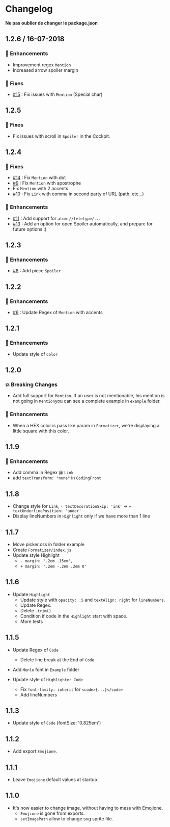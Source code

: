 # Changelog

**Ne pas oublier de changer le package.json**

## 1.2.6 / 16-07-2018

### :tada: Enhancements

* Improvement regex `Mention`
* Increased arrow spoiler margin

### :bug: Fixes

* [#15](https://github.com/O-clock-Dev/formatizer/issues/15) : Fix issues with `Mention` (Special char)

## 1.2.5

### :bug: Fixes

* Fix issues with scroll in `Spoiler` in the Cockpit.

## 1.2.4

### :bug: Fixes

* [#14](https://github.com/O-clock-Dev/formatizer/issues/14) : Fix `Mention` with dot
* [#9](https://github.com/O-clock-Dev/formatizer/issues/9) : Fix `Mention` with apostrophe
* Fix `Mention` with 2 accents
* [#10](https://github.com/O-clock-Dev/formatizer/issues/10) : Fix `Link` with comma in second party of URL (path, etc...)

### :tada: Enhancements

* [#11](https://github.com/O-clock-Dev/formatizer/issues/11) : Add support for `atom://teletype/...`
* [#13](https://github.com/O-clock-Dev/formatizer/issues/13) : Add an option for open Spoiler automatically, and prepare for future options :)

## 1.2.3

### :tada: Enhancements

* [#8](https://github.com/O-clock-Dev/formatizer/issues/8) : Add piece `Spoiler`

## 1.2.2

### :tada: Enhancements

* [#6](https://github.com/O-clock-Dev/formatizer/issues/6) : Update Regex of `Mention` with accents

## 1.2.1

### :tada: Enhancements

* Update style of `Color`

## 1.2.0

### :boom: Breaking Changes

* Add full support for `Mention`. If an user is not mentionable, his mention is not going in `Mention`you can see a complete example in `example` folder.

### :tada: Enhancements

* When a HEX color is pass like param in `Formatizer`, we're displaying a little square with this color.

## 1.1.9

### :tada: Enhancements

* Add comma in Regex @ `Link`
* add `textTransform: "none"` in `CodingFront`

## 1.1.8

* Change style for `Link`, `- textDecorationSkip: 'ink'` => `+ textUnderlinePosition: 'under'`
* Display lineNumbers in `Highlight` only if we have more than 1 line

## 1.1.7

* Move picker.css in folder example
* Create `Formatizer/index.js`
* Update style Highlight
  * `- margin: '.2em .15em',`
  * `+ margin: '.2em -.2em .2em 0'`

## 1.1.6

* Update `Highlight`
  * Update style with `opacity: .5` and `textAlign: right` for `lineNumbers`.
  * Update Regex.
  * Delete `.trim()`
  * Condition if code in the `Highlight` start with space.
  * More tests

## 1.1.5

* Update Regex of `Code`

  * Delete line break at the End of `Code`

* Add `Menlo` font in `Example` folder
* Update style of `Highlighter Code`
  * Fix `font-family: inherit` for `<code>{...}</code>`
  * Add lineNumbers

## 1.1.3

* Update style of `Code` (fontSize: '0.825em')

## 1.1.2

* Add export `Emojione`.

## 1.1.1

* Leave `Emojione` default values at startup.

## 1.1.0

* It's now easier to change image, without having to mess with Emojione.
  * `Emojione` is gone from exports.
  * `setImagePath` allow to change svg sprite file.
